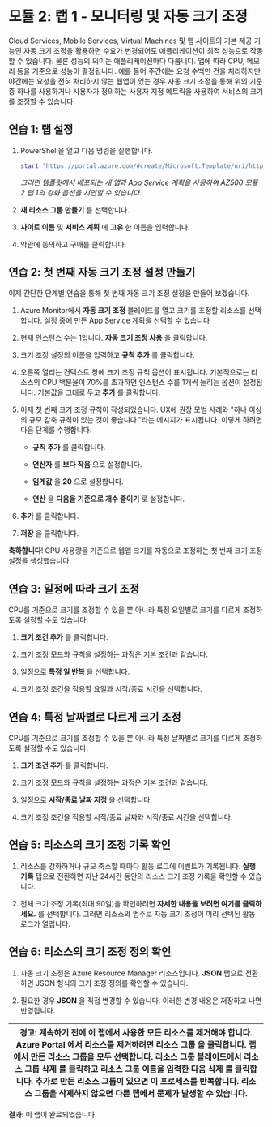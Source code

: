 ﻿---
lab:
    title: '랩 1 - 모니터링 및 자동 크기 조정'
    module: '모듈 2 - 플랫폼 보호 구현'
---

# 모듈 2: 랩 1 - 모니터링 및 자동 크기 조정


Cloud Services, Mobile Services, Virtual Machines 및 웹 사이트의 기본 제공 기능인 자동 크기 조정을 활용하면 수요가 변경되어도 애플리케이션이 최적 성능으로 작동할 수 있습니다. 물론 성능의 의미는 애플리케이션마다 다릅니다. 앱에 따라 CPU, 메모리 등을 기준으로 성능이 결정됩니다. 예를 들어 주간에는 요청 수백만 건을 처리하지만 야간에는 요청을 전혀 처리하지 않는 웹앱이 있는 경우 자동 크기 조정을 통해 위의 기준 중 하나를 사용하거나 사용자가 정의하는 사용자 지정 메트릭을 사용하여 서비스의 크기를 조정할 수 있습니다.


## 연습 1: 랩 설정

1.  PowerShell을 열고 다음 명령을 실행합니다.

     ```powershell
    start "https://portal.azure.com/#create/Microsoft.Template/uri/https%3A%2F%2Fraw.githubusercontent.com%2FMicrosoftLearning%2FAZ-500-Azure-Security%2Fmaster%2FAllfiles%2FLabs%2FMod2_Lab01%2Ftemplate.json"
     ```

    *그러면 템플릿에서 배포되는 새 앱과 App Service 계획을 사용하여 AZ500 모듈 2 랩 1의 강화 옵션을 시연할 수 있습니다.*

1.  **새 리소스 그룹 만들기** 를 선택합니다.  

1.  **사이트 이름** 및 **서비스 계획** 에 **고유** 한 이름을 입력합니다. 

1.  약관에 동의하고 구매를 클릭합니다.

## 연습 2: 첫 번째 자동 크기 조정 설정 만들기


이제 간단한 단계별 연습을 통해 첫 번째 자동 크기 조정 설정을 만들어 보겠습니다.


1.  Azure Monitor에서 **자동 크기 조정** 블레이드를 열고 크기를 조정할 리소스를 선택합니다. 설정 중에 만든 App Service 계획을 선택할 수 있습니다
1.  현재 인스턴스 수는 1입니다. **자동 크기 조정 사용** 을 클릭합니다.

1.  크기 조정 설정의 이름을 입력하고 **규칙 추가** 를 클릭합니다. 

1.  오른쪽 열리는 컨텍스트 창에 크기 조정 규칙 옵션이 표시됩니다. 기본적으로는 리소스의 CPU 백분율이 70%를 초과하면 인스턴스 수를 1개씩 늘리는 옵션이 설정됩니다. 기본값을 그대로 두고 **추가** 를 클릭합니다.

1.  이제 첫 번째 크기 조정 규칙이 작성되었습니다. UX에 권장 모범 사례와 "하나 이상의 규모 감축 규칙이 있는 것이 좋습니다."라는 메시지가 표시됩니다. 이렇게 하려면 다음 단계를 수행합니다.

    - **규칙 추가** 를 클릭합니다.

    - **연산자** 를 **보다 작음** 으로 설정합니다.

    - **임계값** 을 **20** 으로 설정합니다.

    - **연산** 을 **다음을 기준으로 개수 줄이기** 로 설정합니다.

1.  **추가** 를 클릭합니다.

1.  **저장** 을 클릭합니다.


**축하합니다**! CPU 사용량을 기준으로 웹앱 크기를 자동으로 조정하는 첫 번째 크기 조정 설정을 생성했습니다.


## 연습 3: 일정에 따라 크기 조정


CPU를 기준으로 크기를 조정할 수 있을 뿐 아니라 특정 요일별로 크기를 다르게 조정하도록 설정할 수도 있습니다.


1.  **크기 조건 추가** 를 클릭합니다.

1.  크기 조정 모드와 규칙을 설정하는 과정은 기본 조건과 같습니다.
1.  일정으로 **특정 일 반복** 을 선택합니다.
1.  크기 조정 조건을 적용할 요일과 시작/종료 시간을 선택합니다.


## 연습 4: 특정 날짜별로 다르게 크기 조정


CPU를 기준으로 크기를 조정할 수 있을 뿐 아니라 특정 날짜별로 크기를 다르게 조정하도록 설정할 수도 있습니다.


1.  **크기 조건 추가** 를 클릭합니다.

1.  크기 조정 모드와 규칙을 설정하는 과정은 기본 조건과 같습니다.
1.  일정으로 **시작/종료 날짜 지정** 을 선택합니다.
1.  크기 조정 조건을 적용할 시작/종료 날짜와 시작/종료 시간을 선택합니다.



## 연습 5:  리소스의 크기 조정 기록 확인

1.  리소스를 강화하거나 규모 축소할 때마다 활동 로그에 이벤트가 기록됩니다. **실행 기록** 탭으로 전환하면 지난 24시간 동안의 리소스 크기 조정 기록을 확인할 수 있습니다.

1.  전체 크기 조정 기록(최대 90일)을 확인하려면 **자세한 내용을 보려면 여기를 클릭하세요.** 를 선택합니다. 그러면 리소스와 범주로 자동 크기 조정이 미리 선택된 활동 로그가 열립니다.

## 연습 6: 리소스의 크기 조정 정의 확인

1.  자동 크기 조정은 Azure Resource Manager 리소스입니다. **JSON** 탭으로 전환하면 JSON 형식의 크기 조정 정의를 확인할 수 있습니다.

1.  필요한 경우 **JSON** 을 직접 변경할 수 있습니다. 이러한 변경 내용은 저장하고 나면 반영됩니다.


| 경고: 계속하기 전에 이 랩에서 사용한 모든 리소스를 제거해야 합니다.  **Azure Portal** 에서 리소스를 제거하려면 **리소스 그룹** 을 클릭합니다.  랩에서 만든 리소스 그룹을 모두 선택합니다.  리소스 그룹 블레이드에서 **리소스 그룹 삭제** 를 클릭하고 리소스 그룹 이름을 입력한 다음 **삭제** 를 클릭합니다.  추가로 만든 리소스 그룹이 있으면 이 프로세스를 반복합니다. **리소스 그룹을 삭제하지 않으면 다른 랩에서 문제가 발생할 수 있습니다.** |
| --- |


**결과**: 이 랩이 완료되었습니다.
